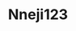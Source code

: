 ---
title: Nneji123
github: https://github.com/Nneji123
mode: dark
transition: 3s
archetype:
- Descriptive
- Badges | Tags | Icons
- Project Showcase
---
